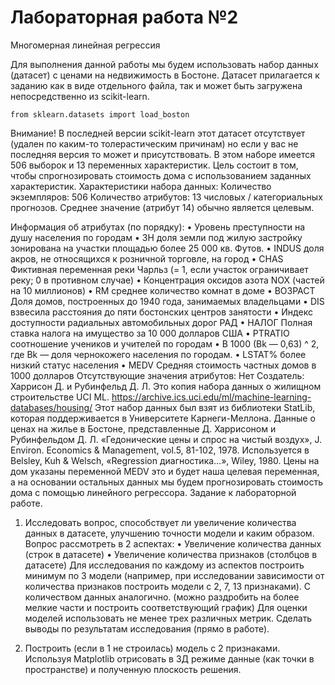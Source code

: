 # Лабораторная работа №2
Многомерная линейная регрессия

Для выполнения данной работы мы будем использовать набор данных (датасет) с ценами на недвижимость в Бостоне. Датасет прилагается к заданию как в виде отдельного файла, так и может быть загружена непосредственно из scikit-learn.
```
from sklearn.datasets import load_boston
```

Внимание! В последней версии scikit-learn этот датасет отсутствует (удален по каким-то толерастическим причинам) но если у вас не последняя версия то может и присутствовать.
В этом наборе имеется 506 выборок и 13 переменных характеристик. Цель состоит в том, чтобы спрогнозировать стоимость дома с использованием заданных характеристик.
Характеристики набора данных:
Количество экземпляров: 506
Количество атрибутов: 13 числовых / категориальных прогнозов. Среднее значение (атрибут 14) обычно является целевым.

Информация об атрибутах (по порядку):
•	Уровень преступности на душу населения по городам
•	ЗН доля земли под жилую застройку зонирована на участки площадью более 25 000 кв. Футов.
•	INDUS доля акров, не относящихся к розничной торговле, на город
•	CHAS Фиктивная переменная реки Чарльз (= 1, если участок ограничивает реку; 0 в противном случае)
•	Концентрация оксидов азота NOX (частей на 10 миллионов)
•	RM среднее количество комнат в доме
•	ВОЗРАСТ Доля домов, построенных до 1940 года, занимаемых владельцами
•	DIS взвесила расстояния до пяти бостонских центров занятости
•	Индекс доступности радиальных автомобильных дорог РАД
•	НАЛОГ Полная ставка налога на имущество за 10 000 долларов США
•	PTRATIO соотношение учеников и учителей по городам
•	B 1000 (Bk — 0,63) ^ 2, где Bk — доля чернокожего населения по городам.
•	LSTAT% более низкий статус населения
•	MEDV Средняя стоимость частных домов в 1000 долларов
Отсутствующие значения атрибутов: Нет
Создатель: Харрисон Д. и Рубинфельд Д. Л.
Это копия набора данных о жилищном строительстве UCI ML. https://archive.ics.uci.edu/ml/machine-learning-databases/housing/
Этот набор данных был взят из библиотеки StatLib, которая поддерживается в Университете Карнеги-Меллона.
Данные о ценах на жилье в Бостоне, представленные Д. Харрисоном и Рубинфельдом Д. Л. «Гедонические цены и спрос на чистый воздух», J. Environ. Economics & Management, vol.5, 81-102, 1978. Используется в Belsley, Kuh & Welsch, «Regression диагностика…», Wiley, 1980. 
Цены на дом указаны переменной MEDV это и будет наша целевая переменная, а на основании остальных данных  мы будем прогнозировать стоимость дома с помощью линейного регрессора.
Задание к лабораторной работе.
1.	Исследовать вопрос, способствует ли увеличение количества данных в датасете, улучшению точности модели и каким образом. Вопрос рассмотреть в 2 аспектах: 
•	Увеличение количества данных (строк в датасете)
•	Увеличение количества признаков (столбцов в датасете)
Для исследования по каждому из аспектов построить минимум по 3 модели (например, при исследовании зависимости от количества признаков построить модели с 2, 7, 13 признаками). С количеством данных аналогично. (можно раздробить на более мелкие части и построить соответствующий график)
Для оценки моделей использовать не менее трех различных метрик. Сделать выводы по результатам исследования (прямо в работе).

2.	Построить (если в 1 не строилась) модель с 2 признаками. Используя Matplotlib
отрисовать в 3Д режиме данные (как точки в пространстве) и полученную плоскость решения.
